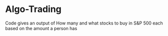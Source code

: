 # Algo-Trading
Code gives an output of How many and what stocks to buy in S&amp;P 500 each based on the amount a person has
